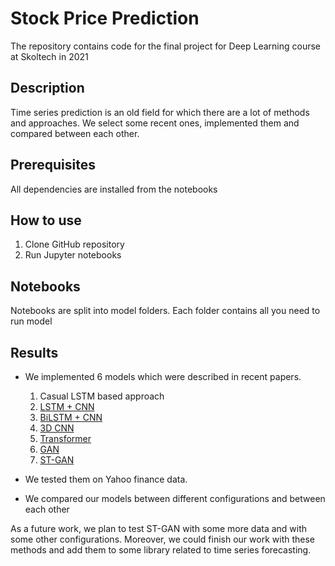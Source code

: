 # Stock Price Prediction

The repository contains code for the final project for Deep Learning course at Skoltech in 2021

## Description

Time series prediction is an old field for which there are a lot of methods and approaches. We select some recent ones, implemented them and compared between each other. 

## Prerequisites

All dependencies are installed from the notebooks

## How to use

1. Clone GitHub repository
2. Run Jupyter notebooks

## Notebooks

Notebooks are split into model folders. Each folder contains all you need to run model

## Results

- We implemented 6 models which were described in recent papers. 

  1. Casual LSTM based approach
  2. [LSTM + CNN](https://arxiv.org/abs/2011.08011v2)
  3. [BiLSTM + CNN](https://ieeexplore.ieee.org/abstract/document/8666592)
  4. [3D CNN](https://www.sciencedirect.com/science/article/abs/pii/S0957417419301915)
  5. [Transformer](https://towardsdatascience.com/stock-predictions-with-state-of-the-art-transformer-and-time-embeddings-3a4485237de6)
  6. [GAN](https://www.sciencedirect.com/science/article/pii/S1877050919302789)
  7. [ST-GAN](https://arxiv.org/pdf/2102.01290.pdf)

- We tested them on Yahoo finance data.
- We compared our models between different configurations and between each other 

As a future work, we plan to test ST-GAN with some more data and with some other configurations. Moreover, we could finish our work with these methods and add them to some library related to time series forecasting.

